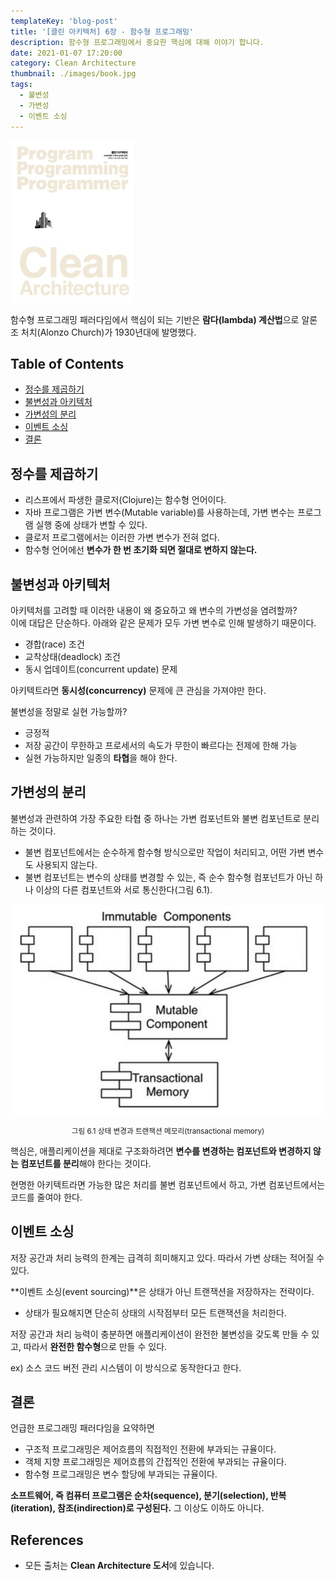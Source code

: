 ```yaml
---
templateKey: 'blog-post'
title: '[클린 아키텍처] 6장 - 함수형 프로그래밍'
description: 함수형 프로그래밍에서 중요한 핵심에 대해 이야기 합니다.
date: 2021-01-07 17:20:00
category: Clean Architecture
thumbnail: ./images/book.jpg
tags:
  - 불변성
  - 가변성
  - 이벤트 소싱
---
```


![2020_retro_thumbnail](./images/book.jpg)

함수형 프로그래밍 패러다임에서 핵심이 되는 기반은 **람다(lambda) 계산법**으로 알론조 처치(Alonzo Church)가 1930년대에 발명했다.

## Table of Contents

- [정수를 제곱하기](#정수를-제곱하기)
- [불변성과 아키텍처](#불변성과-아키텍처)
- [가변성의 분리](#가변성의-분리)
- [이벤트 소싱](#이벤트-소싱)
- [결론](#결론)

## 정수를 제곱하기

- 리스프에서 파생한 클로저(Clojure)는 함수형 언어이다.
- 자바 프로그램은 가변 변수(Mutable variable)를 사용하는데, 가변 변수는 프로그램 실행 중에 상태가 변할 수 있다.
- 클로저 프로그램에서는 이러한 가변 변수가 전혀 없다.
- 함수형 언어에선 **변수가 한 번 초기화 되면 절대로 변하지 않는다.**

## 불변성과 아키텍처

아키텍처를 고려할 때 이러한 내용이 왜 중요하고 왜 변수의 가변성을 염려할까?  
이에 대답은 단순하다. 아래와 같은 문제가 모두 가변 변수로 인해 발생하기 때문이다.

- 경합(race) 조건
- 교착상태(deadlock) 조건
- 동시 업데이트(concurrent update) 문제

아키텍트라면 **동시성(concurrency)** 문제에 큰 관심을 가져야만 한다.

불변성을 정말로 실현 가능할까?

- 긍정적
- 저장 공간이 무한하고 프로세서의 속도가 무한이 빠르다는 전제에 한해 가능
- 실현 가능하지만 일종의 **타협**을 해야 한다.

## 가변성의 분리

불변성과 관련하여 가장 주요한 타협 중 하나는 가변 컴포넌트와 불변 컴포넌트로 분리하는 것이다.

- 불변 컴포넌트에서는 순수하게 함수형 방식으로만 작업이 처리되고, 어떤 가변 변수도 사용되지 않는다.
- 불변 컴포넌트는 변수의 상태를 변경할 수 있는, 즉 순수 함수형 컴포넌트가 아닌 하나 이상의 다른 컴포넌트와 서로 통신한다(그림 6.1).

![그림 6.1 상태 변경과 트랜잭션 메모리(transactional memory)](./images/image-6.1.png)

<p style="text-align: center;"><small>그림 6.1 상태 변경과 트랜잭션 메모리(transactional memory)</small></p>

핵심은, 애플리케이션을 제대로 구조화하려면 **변수를 변경하는 컴포넌트와 변경하지 않는 컴포넌트를 분리**해야 한다는 것이다.

현명한 아키텍트라면 가능한 많은 처리를 불변 컴포넌트에서 하고, 가변 컴포넌트에서는 코드를 줄여야 한다.

## 이벤트 소싱

저장 공간과 처리 능력의 한계는 급격히 희미해지고 있다. 따라서 가변 상태는 적어질 수 있다.

**이벤트 소싱(event sourcing)**은 상태가 아닌 트랜잭션을 저장하자는 전략이다.

- 상태가 필요해지면 단순히 상태의 시작점부터 모든 트랜잭션을 처리한다.

저장 공간과 처리 능력이 충분하면 애플리케이션이 완전한 불변성을 갖도록 만들 수 있고, 따라서 **완전한 함수형**으로 만들 수 있다.

ex) 소스 코드 버전 관리 시스템이 이 방식으로 동작한다고 한다.

## 결론

언급한 프로그래밍 패러다임을 요약하면

- 구조적 프로그래밍은 제어흐름의 직접적인 전환에 부과되는 규율이다.
- 객체 지향 프로그래밍은 제어흐름의 간접적인 전환에 부과되는 규율이다.
- 함수형 프로그래밍은 변수 할당에 부과되는 규율이다.

**소프트웨어, 즉 컴퓨터 프로그램은 순차(sequence), 분기(selection), 반복(iteration), 참조(indirection)로 구성된다.** 그 이상도 이하도 아니다.

## References

- 모든 출처는 **Clean Architecture 도서**에 있습니다.
